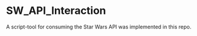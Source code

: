 # SW_API_Interaction

A script-tool for consuming the Star Wars API was implemented in this repo.  
